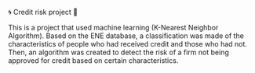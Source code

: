 🌀 Credit risk project 🤖

This is a project that used  machine learning (K-Nearest Neighbor Algorithm). Based on the ENE database, a classification was made of the characteristics of people who had received credit and those who had not. Then, an algorithm was created to detect the risk of a firm not being approved for credit based on certain characteristics.
